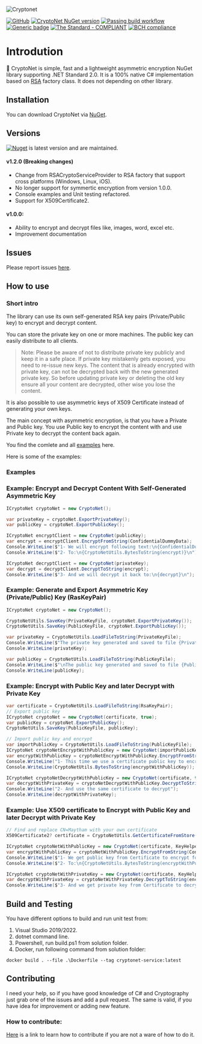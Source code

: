 ![Cryptonet](https://raw.githubusercontent.com/maythamfahmi/CryptoNet/main/img/CryptoNetLogo.svg)

[![GitHub](https://img.shields.io/github/license/maythamfahmi/cryptonet)](https://github.com/maythamfahmi/CryptoNet/blob/main/LICENSE)
[![CryptoNet NuGet version](https://img.shields.io/nuget/v/CryptoNet?color=blue)](https://www.nuget.org/packages/CryptoNet/)
[![Passing build workflow](https://github.com/maythamfahmi/CryptoNet/actions/workflows/ci.yml/badge.svg)](https://github.com/maythamfahmi/CryptoNet/actions/workflows/ci.yml)
[![Generic badge](https://img.shields.io/badge/support-.NET%20Standard%202.0-blue.svg)](https://github.com/bezzad/Downloader)
[![The Standard - COMPLIANT](https://img.shields.io/badge/The_Standard-COMPLIANT-2ea44f)](https://github.com/hassanhabib/The-Standard)
[![BCH compliance](https://bettercodehub.com/edge/badge/maythamfahmi/CryptoNet?branch=main)](https://bettercodehub.com/)


# Introdution
:rocket: CryptoNet is simple, fast and a lightweight asymmetric encryption NuGet library supporting .NET Standard 2.0.
It is a 100% native C# implementation based on [RSA](https://docs.microsoft.com/en-us/dotnet/api/system.security.cryptography.rsa?view=net-6.0) factory class.
It does not depending on other library.

## Installation

You can download CryptoNet via [NuGet](https://www.nuget.org/packages/CryptoNet/).

## Versions

[![Nuget](https://img.shields.io/nuget/v/cryptonet?style=social)](https://www.nuget.org/packages/CryptoNet/) is latest version and are maintained. 

#### v1.2.0 (Breaking changes)
- Change from RSACryptoServiceProvider to RSA factory that support cross platforms (Windows, Linux, iOS).
- No longer support for symmertic encryption from version 1.0.0.
- Console examples and Unit testing refactored.
- Support for X509Certificate2.

#### v1.0.0:
- Ability to encrypt and decrypt files like, images, word, excel etc.
- Improvement documentation

## Issues

Please report issues [here](https://github.com/maythamfahmi/CryptoNet/issues).

## How to use

### Short intro

The library can use its own self-generated RSA key pairs (Private/Public key) to encrypt and decrypt content.

You can store the private key on one or more machines. The public key can easily distribute to all clients.

> Note: Please be aware of not to distribute private key publicly and keep it in a safe place. If private key mistakenly gets exposed, you need to re-issue new keys. The content that is already encrypted with private key, can not be decrypted back with the new generated private key. So before updating private key or deleting the old key ensure all your content are decrypted, other wise you lose the content.

It is also possible to use asymmetric keys of X509 Certificate instead of generating your own keys.

The main concept with asymmetric encryption, is that you have a Private and Public key. You use Public key to encrypt the content with and use Private key to decrypt the content back again.

You find the comlete and all [examples](https://github.com/maythamfahmi/CryptoNet/blob/main/CryptoNetCmd/Example.cs) here.

Here is some of the examples:

### Examples

### Example: Encrypt and Decrypt Content With Self-Generated Asymmetric Key
```csharp
ICryptoNet cryptoNet = new CryptoNet();

var privateKey = cryptoNet.ExportPrivateKey();
var publicKey = cryptoNet.ExportPublicKey();

ICryptoNet encryptClient = new CryptoNet(publicKey);
var encrypt = encryptClient.EncryptFromString(ConfidentialDummyData);
Console.WriteLine($"1- We will encrypt following text:\n{ConfidentialDummyData}\n");
Console.WriteLine($"2- To:\n{CryptoNetUtils.BytesToString(encrypt)}\n");

ICryptoNet decryptClient = new CryptoNet(privateKey);
var decrypt = decryptClient.DecryptToString(encrypt);
Console.WriteLine($"3- And we will decrypt it back to:\n{decrypt}\n");
```

### Example: Generate and Export Asymmetric Key (Private/Public) Key (RasKeyPair)
```csharp
ICryptoNet cryptoNet = new CryptoNet();

CryptoNetUtils.SaveKey(PrivateKeyFile, cryptoNet.ExportPrivateKey());
CryptoNetUtils.SaveKey(PublicKeyFile, cryptoNet.ExportPublicKey());

var privateKey = CryptoNetUtils.LoadFileToString(PrivateKeyFile);
Console.WriteLine($"The private key generated and saved to file {PrivateKeyFile}");
Console.WriteLine(privateKey);

var publicKey = CryptoNetUtils.LoadFileToString(PublicKeyFile);
Console.WriteLine($"\nThe public key generated and saved to file {PublicKeyFile}");
Console.WriteLine(publicKey);
```

### Example: Encrypt with Public Key and later Decrypt with Private Key
```csharp
var certificate = CryptoNetUtils.LoadFileToString(RsaKeyPair);
// Export public key
ICryptoNet cryptoNet = new CryptoNet(certificate, true);
var publicKey = cryptoNet.ExportPublicKey();
CryptoNetUtils.SaveKey(PublicKeyFile, publicKey);

// Import public key and encrypt
var importPublicKey = CryptoNetUtils.LoadFileToString(PublicKeyFile);
ICryptoNet cryptoNetEncryptWithPublicKey = new CryptoNet(importPublicKey, true);
var encryptWithPublicKey = cryptoNetEncryptWithPublicKey.EncryptFromString(ConfidentialDummyData);
Console.WriteLine("1- This time we use a certificate public key to encrypt");
Console.WriteLine(CryptoNetUtils.BytesToString(encryptWithPublicKey));

ICryptoNet cryptoNetDecryptWithPublicKey = new CryptoNet(certificate, true);
var decryptWithPrivateKey = cryptoNetDecryptWithPublicKey.DecryptToString(encryptWithPublicKey);
Console.WriteLine("2- And use the same certificate to decrypt");
Console.WriteLine(decryptWithPrivateKey);
```

### Example: Use X509 certificate to Encrypt with Public Key and later Decrypt with Private Key
```csharp
// Find and replace CN=Maytham with your own certificate
X509Certificate2? certificate = CryptoNetUtils.GetCertificateFromStore("CN=Maytham");

ICryptoNet cryptoNetWithPublicKey = new CryptoNet(certificate, KeyHelper.KeyType.PublicKey);
var encryptWithPublicKey = cryptoNetWithPublicKey.EncryptFromString(ConfidentialDummyData);
Console.WriteLine($"1- We get public key from Certificate to encrypt following text:\n{ConfidentialDummyData}\n");
Console.WriteLine($"2- To:\n{CryptoNetUtils.BytesToString(encryptWithPublicKey)}\n");

ICryptoNet cryptoNetWithPrivateKey = new CryptoNet(certificate, KeyHelper.KeyType.PrivateKey);
var decryptWithPrivateKey = cryptoNetWithPrivateKey.DecryptToString(encryptWithPublicKey);
Console.WriteLine($"3- And we get private key from Certificate to decrypt it back to:\n{decryptWithPrivateKey}");
```

## Build and Testing
You have different options to build and run unit test from:
 1. Visual Studio 2019/2022.
 2. dotnet command line.
 3. Powershell, run build.ps1 from solution folder.
 4. Docker, run following command from solution folder:

```
docker build . --file .\Dockerfile --tag cryptonet-service:latest
```

## Contributing

I need your help, so if you have good knowledge of C# and Cryptography just grab one of the issues and add a pull request.
The same is valid, if you have idea for improvement or adding new feature.

### How to contribute:

[Here](https://www.dataschool.io/how-to-contribute-on-github/) is a link to learn how to contribute if you are not a ware of how to do it.

